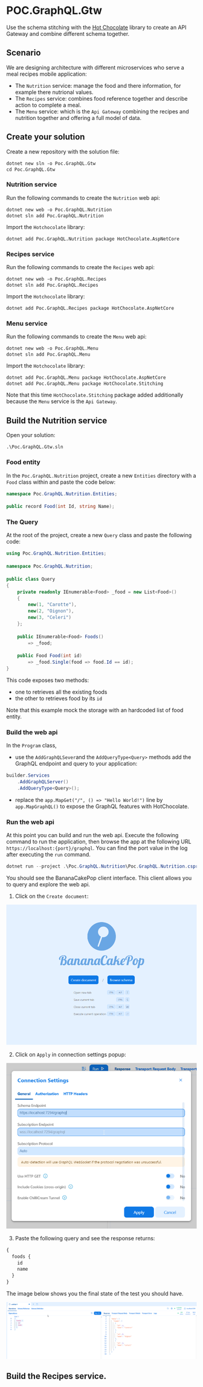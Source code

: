 ﻿# POC.GraphQL.Gtw

Use the schema stitching with the [Hot Chocolate](https://chillicream.com/docs/hotchocolate) library to create an API Gateway and combine different schema together.

## Scenario

We are designing architecture with different microservices who serve a meal recipes mobile application:
- The `Nutrition` service: manage the food and there information, for example there nutrional values.
- The `Recipes` service: combines food reference together and describe action to complete a meal.
- The `Menu` service: which is the `Api Gateway` combining the recipes and nutrition together and offering a full model of data.

## Create your solution

Create a new repository with the solution file: 

```shell
dotnet new sln -o Poc.GraphQL.Gtw
cd Poc.GraphQL.Gtw
```

### Nutrition service

Run the following commands to create the `Nutrition` web api:

```shell
dotnet new web -o Poc.GraphQL.Nutrition
dotnet sln add Poc.GraphQL.Nutrition
```

Import the `Hotchocolate` library: 

```shell
dotnet add Poc.GraphQL.Nutrition package HotChocolate.AspNetCore
```

### Recipes service

Run the following commands to create the `Recipes` web api:

```shell
dotnet new web -o Poc.GraphQL.Recipes
dotnet sln add Poc.GraphQL.Recipes
```

Import the `Hotchocolate` library:

```shell
dotnet add Poc.GraphQL.Recipes package HotChocolate.AspNetCore
```

### Menu service

Run the following commands to create the `Menu` web api:

```shell
dotnet new web -o Poc.GraphQL.Menu
dotnet sln add Poc.GraphQL.Menu
```

Import the `Hotchocolate` library:

```shell
dotnet add Poc.GraphQL.Menu package HotChocolate.AspNetCore
dotnet add Poc.GraphQL.Menu package HotChocolate.Stitching
```

Note that this time `HotChocolate.Stitching` package added additionally because the `Menu` service is the `Api Gateway`.

## Build the Nutrition service

Open your solution: 

```shell
.\Poc.GraphQL.Gtw.sln
```

### Food entity 

In the `Poc.GraphQL.Nutrition` project, create a new `Entities` directory with a `Food` class within and paste the code below:

```csharp
namespace Poc.GraphQL.Nutrition.Entities;

public record Food(int Id, string Name);
```

### The Query

At the root of the project, create a new `Query` class and paste the following code: 

```csharp
using Poc.GraphQL.Nutrition.Entities;

namespace Poc.GraphQL.Nutrition;

public class Query
{
    private readonly IEnumerable<Food> _food = new List<Food>()
    {
        new(1, "Carotte"),
        new(2, "Oignon"),
        new(3, "Celeri")
    };

    public IEnumerable<Food> Foods()
        => _food;

    public Food Food(int id)
        => _food.Single(food => food.Id == id);
}
```

This code exposes two methods: 
- one to retrieves all the existing foods
- the other to retrieves food by its `id`

Note that this example mock the storage with an hardcoded list of food entity.

### Build the web api

In the `Program` class, 

- use the `AddGraphQLSever`and the `AddQueryType<Query>` methods add the GraphQL endpoint and query to your application:

```csharp
builder.Services
    .AddGraphQLServer()
    .AddQueryType<Query>();
```

- replace the `app.MapGet("/", () => "Hello World!")` line by `app.MapGraphQL()` to expose the GraphQL features with HotChocolate.

### Run the web api

At this point you can build and run the web api. Execute the following command to run the application, then browse the app at the following URL `https://localhost:{port}/graphql`. You can find the port value in the log after executing the `run` command.

```csharp
dotnet run --project .\Poc.GraphQL.Nutrition\Poc.GraphQL.Nutrition.csproj
```

You should see the BananaCakePop client interface. This client allows you to query and explore the web api. 

1. Click on the `Create document`:

![](documentation/img/banana-cake-pop-first-screen.png)

2. Click on `Apply` in connection settings popup: 

![](documentation/img/banana-cake-pop-apply.png)

3. Paste the following query and see the response returns:

```graphql
{
  foods {
    id
    name
  }
}
```

The image below shows you the final state of the test you should have.

![](documentation/img/banana-cake-pop-nutrition-query.png)

## Build the Recipes service.

##